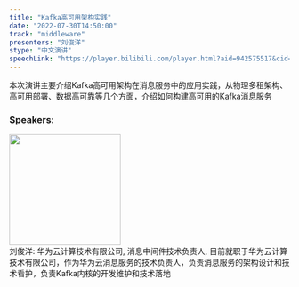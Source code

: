 ```yaml
---
title: "Kafka高可用架构实践"
date: "2022-07-30T14:50:00"
track: "middleware"
presenters: "刘俊洋"
stype: "中文演讲"
speechLink: "https://player.bilibili.com/player.html?aid=942575517&cid=817760221&page=1"
---
```

本次演讲主要介绍Kafka高可用架构在消息服务中的应用实践，从物理多租架构、高可用部署、数据高可靠等几个方面，介绍如何构建高可用的Kafka消息服务
 ### Speakers: 
 <img src="images/speaker/1225.png" width="200" /><br>刘俊洋: 华为云计算技术有限公司, 消息中间件技术负责人, 目前就职于华为云计算技术有限公司，作为华为云消息服务的技术负责人，负责消息服务的架构设计和技术看护，负责Kafka内核的开发维护和技术落地

 